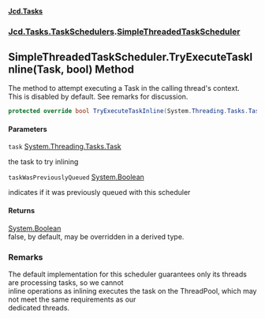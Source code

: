 #### [Jcd.Tasks](index.md 'index')
### [Jcd.Tasks.TaskSchedulers](Jcd.Tasks.TaskSchedulers.md 'Jcd.Tasks.TaskSchedulers').[SimpleThreadedTaskScheduler](Jcd.Tasks.TaskSchedulers.SimpleThreadedTaskScheduler.md 'Jcd.Tasks.TaskSchedulers.SimpleThreadedTaskScheduler')

## SimpleThreadedTaskScheduler.TryExecuteTaskInline(Task, bool) Method

The method to attempt executing a Task in the calling thread's context.  
This is disabled by default. See remarks for discussion.

```csharp
protected override bool TryExecuteTaskInline(System.Threading.Tasks.Task task, bool taskWasPreviouslyQueued);
```
#### Parameters

<a name='Jcd.Tasks.TaskSchedulers.SimpleThreadedTaskScheduler.TryExecuteTaskInline(System.Threading.Tasks.Task,bool).task'></a>

`task` [System.Threading.Tasks.Task](https://docs.microsoft.com/en-us/dotnet/api/System.Threading.Tasks.Task 'System.Threading.Tasks.Task')

the task to try inlining

<a name='Jcd.Tasks.TaskSchedulers.SimpleThreadedTaskScheduler.TryExecuteTaskInline(System.Threading.Tasks.Task,bool).taskWasPreviouslyQueued'></a>

`taskWasPreviouslyQueued` [System.Boolean](https://docs.microsoft.com/en-us/dotnet/api/System.Boolean 'System.Boolean')

indicates if it was previously queued with this scheduler

#### Returns
[System.Boolean](https://docs.microsoft.com/en-us/dotnet/api/System.Boolean 'System.Boolean')  
false, by default, may be overridden in a derived type.

### Remarks
The default implementation for this scheduler guarantees only its threads are processing tasks, so we cannot  
inline operations as inlining executes the task on the ThreadPool, which may not meet the same requirements as our  
dedicated threads.
